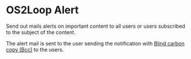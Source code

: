 # OS2Loop Alert

Send out mails alerts on important content to all users or users subscribed to
the subject of the content.

The alert mail is sent to the user sending the notification with [Blind carbon
copy (Bcc)](https://en.wikipedia.org/wiki/Blind_carbon_copy) to the users.
